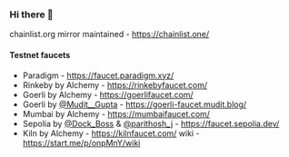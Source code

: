 ### Hi there 👋

chainlist.org mirror maintained - https://chainlist.one/

#### Testnet faucets
- Paradigm - https://faucet.paradigm.xyz/
- Rinkeby by Alchemy - https://rinkebyfaucet.com/
- Goerli by Alchemy - https://goerlifaucet.com/
- Goerli by [@Mudit__Gupta](https://twitter.com/Mudit__Gupta) - https://goerli-faucet.mudit.blog/
- Mumbai by Alchemy - https://mumbaifaucet.com/
- Sepolia by [@Dock_Boss](https://twitter.com/Dock_Boss) & [@parithosh_j](https://twitter.com/parithosh_j) - https://faucet.sepolia.dev/
- Kiln by Alchemy - https://kilnfaucet.com/
wiki - https://start.me/p/onpMnY/wiki

<!--
**shawnharmsen/shawnharmsen** is a ✨ _special_ ✨ repository because its `README.md` (this file) appears on your GitHub profile.

Here are some ideas to get you started:

- 🔭 I’m currently working on ...
- 🌱 I’m currently learning ...
- 👯 I’m looking to collaborate on ...
- 🤔 I’m looking for help with ...
- 💬 Ask me about ...
- 📫 How to reach me: ...
- 😄 Pronouns: ...
- ⚡ Fun fact: ...
-->
